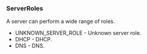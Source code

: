 ### ServerRoles
A server can perform a wide range of roles.

- UNKNOWN_SERVER_ROLE - Unknown server role.
- DHCP - DHCP.
- DNS - DNS.
